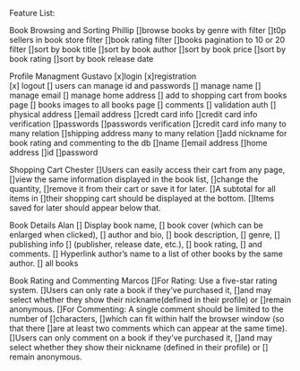 Feature List:

Book Browsing and Sorting Phillip
    []browse books by genre with filter 
    []t0p sellers in book store filter 
    []book rating filter 
    []books pagination to 10 or 20 filter 
    []sort by book title 
    []sort by book author 
    []sort by book price 
    []sort by book rating 
    []sort by book release date

Profile Managment Gustavo
    [x]login 
    [x]registration  
    [x] logout 
    [] users can manage id and passwords 
    [] manage name 
    [] manage email 
    [] manage home address 
    [] add to shopping cart from books page 
    [] books images to all books page 
    [] comments 
    [] validation auth 
    [] physical address 
    []email address 
    []credt card info
    []credit card info verification 
    []passwords 
    []passwords verification 
    []credit card info many to many relation 
    []shipping address many to many relation 
    []add nickname for book rating and commenting to the db 
    []name 
    []email address 
    []home address 
    []id 
    []password 

Shopping Cart Chester
    []Users can easily access their cart from any page, 
    []view the same information displayed in the book list, 
    []change the quantity,
    []remove it from their cart or save it for later. 
    []A subtotal for all items in
    []their shopping cart should be displayed at the bottom. 
    []Items saved for later should appear below that.

Book Details Alan
    [] Display book name, 
    [] book cover (which can be enlarged when clicked), 
    [] author and bio, 
    [] book description, 
    [] genre, 
    [] publishing info
    [] (publisher, release date, etc.), 
    [] book rating, 
    [] and comments. 
    [] Hyperlink author’s name to a list of other books by the same author.
    [] all books 

Book Rating and Commenting Marcos
    []For Rating: Use a five-star rating system. 
    []Users can only rate a book if they’ve purchased it, 
    []and may select whether they show their nickname(defined in their profile) or []remain anonymous. 
    []For Commenting: A single comment should be limited to the number of
    []characters, 
    []which can fit within half the browser window (so that there
    []are at least two comments which can appear at the same time). 
    []Users can only comment on a book if they’ve purchased it, 
    []and may select whether they show their nickname (defined in their profile) or []  remain anonymous.